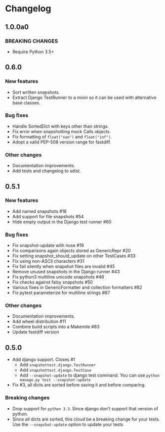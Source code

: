 # Changelog

## 1.0.0a0

### BREAKING CHANGES

- Require Python 3.5+


## 0.6.0

### New features

- Sort written snapshots.
- Extract Django TestRunner to a mixin so it can be used with alternative base
  classes.

### Bug fixes

- Handle SortedDict with keys other than strings.
- Fix error when snapshotting mock Calls objects.
- Fix formatting of `float("nan")` and `float("inf")`.
- Adopt a valid PEP-508 version range for fastdiff.

### Other changes

- Documentation improvements.
- Add tests and changelog to sdist.


## 0.5.1

### New features

- Add named snapshots #18
- Add support for file snapshots #54
- Hide empty output in the Django test runner #60

### Bug fixes

- Fix snapshot-update with nose #19
- Fix comparisons again objects stored as GenericRepr #20
- Fix setting snapshot_should_update on other TestCases #33
- Fix using non-ASCII characters #31
- Fix fail silently when snapshot files are invalid #45
- Remove unused snapshots in the Django runner #43
- Fix python3 multiline unicode snapshots #46
- Fix checks against falsy snapshots #50
- Various fixes in GenericFormatter and collection formatters #82
- Fix pytest parameterize for multiline strings #87

### Other changes

- Documentation improvements.
- Add wheel distribution #11
- Combine build scripts into a Makemile #83
- Update fastdiff version


## 0.5.0

* Add django support. Closes #1
    - Add `snapshottest.django.TestRunner`
    - Add `snapshottest.django.TestCase`
    - Add `--snapshot-update` to django test command. You can use `python manage.py test --snapshot-update`
* Fix #3, all dicts are sorted before saving it and before comparing.

### Breaking changes

* Drop support for `python 3.3`. Since django don't support that version of python.
* Since all dicts are sorted, this cloud be a breaking change for your tests.
    Use the `--snapshot-update` option to update your tests
